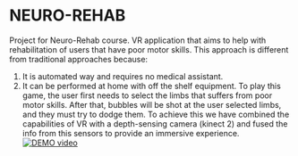 # NEURO-REHAB
Project for Neuro-Rehab course. VR application that aims to help with rehabilitation of users that have poor motor skills. This approach is different from traditional approaches because: 
1. It is automated way and requires no medical assistant. 
2. It can be performed at home with off the shelf equipment.
To play this game, the user first needs to select the limbs that suffers from poor motor skills. After that, bubbles will be shot at the user selected limbs, and they must try to dodge them. 
To achieve this we have combined the capabilities of VR with a depth-sensing camera (kinect 2) and fused the info from this sensors to provide an immersive experience.
[![DEMO video]()](https://youtu.be/kZdeevXaO_g)
